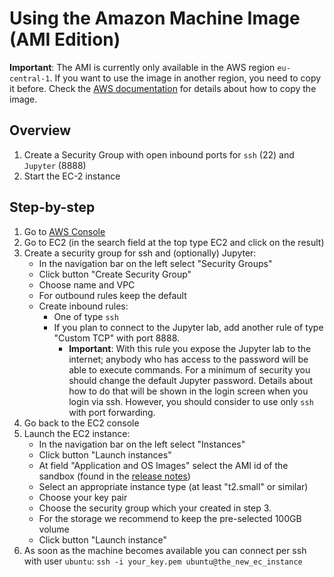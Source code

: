 # Using the Amazon Machine Image (AMI Edition)

__Important__: The AMI is currently only available in the AWS region `eu-central-1`. If you want to use the image in another region, you need to copy it before. Check the [AWS documentation](https://docs.aws.amazon.com/AWSEC2/latest/UserGuide/CopyingAMIs.html) for details about how to copy the image.

## Overview

1. Create a Security Group with open inbound ports for `ssh` (22) and `Jupyter` (8888)
2. Start the EC-2 instance

## Step-by-step

1. Go to [AWS Console](https://aws.amazon.com/console/)
2. Go to EC2 (in the search field at the top type EC2 and click on the result)
3. Create a security group for ssh and (optionally) Jupyter:
    - In the navigation bar on the left select "Security Groups"
    - Click button "Create Security Group"
    - Choose name and VPC
    - For outbound rules keep the default
    - Create  inbound rules:
      - One of type `ssh`
      - If you plan to connect to the Jupyter lab, add another rule of type "Custom TCP" with port 8888.
        - **Important**: With this rule you expose the Jupyter lab to the internet; anybody who has access to the password will be able to execute commands. For a minimum of security you should change the default Jupyter password. Details about how to do that will be shown in the login screen when you login via ssh. However, you should consider to use only `ssh` with port forwarding.
 4. Go back to the EC2 console
 5. Launch the EC2 instance:
     - In the navigation bar on the left select "Instances"
     - Click button "Launch instances"
     - At field "Application and OS Images" select the AMI id of the sandbox (found in the [release notes](https://github.com/exasol/data-science-sandbox/releases/latest))
     - Select an appropriate instance type (at least "t2.small" or similar)
     - Choose your key pair
     - Choose the security group which your created in step 3.
     - For the storage we recommend to keep the pre-selected 100GB volume
     - Click button "Launch instance"
6. As soon as the machine becomes available you can connect per ssh with user `ubuntu`: `ssh -i your_key.pem ubuntu@the_new_ec_instance`
